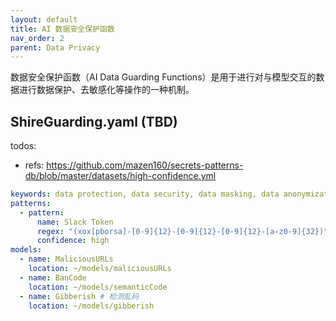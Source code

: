 ```yaml
---
layout: default
title: AI 数据安全保护函数
nav_order: 2
parent: Data Privacy
---
```


数据安全保护函数（AI Data Guarding Functions）是用于进行对与模型交互的数据进行数据保护、去敏感化等操作的一种机制。

## ShireGuarding.yaml (TBD)

todos:

- refs: https://github.com/mazen160/secrets-patterns-db/blob/master/datasets/high-confidence.yml

```yaml
keywords: data protection, data security, data masking, data anonymization, data encryption, data obfuscation, data redaction, data tokenization, data privacy, data protection, data security, data masking, data anonymization, data encryption, data obfuscation, data redaction, data tokenization, data privacy
patterns:
  - pattern:
      name: Slack Token
      regex: "(xox[pborsa]-[0-9]{12}-[0-9]{12}-[0-9]{12}-[a-z0-9]{32})"
      confidence: high
models:
  - name: MaliciousURLs
    location: ~/models/maliciousURLs
  - name: BanCode 
    location: ~/models/semanticCode
  - name: Gibberish # 检测乱码
    location: ~/models/gibberish
```
